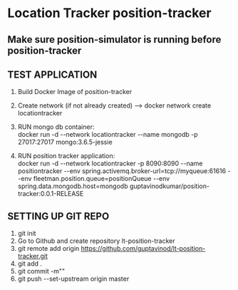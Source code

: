 # Location Tracker position-tracker

## Make sure position-simulator is running before position-tracker

## TEST APPLICATION 

1. Build Docker Image of position-tracker  
2. Create network (if not already created) --> docker network create locationtracker

3. RUN mongo db container:   
docker run -d --network locationtracker --name mongodb -p 27017:27017 mongo:3.6.5-jessie
   
4. RUN position tracker application:   
docker run -d --network locationtracker -p 8090:8090 --name positiontracker --env spring.activemq.broker-url=tcp://myqueue:61616 --env fleetman.position.queue=positionQueue --env spring.data.mongodb.host=mongodb guptavinodkumar/position-tracker:0.0.1-RELEASE



## SETTING UP GIT REPO
1.  git init
2. Go to Github and create repository lt-position-tracker
3. git remote add origin https://github.com/guptavinod/lt-position-tracker.git
4. git add .
5. git commit -m""
6. git push --set-upstream origin master
